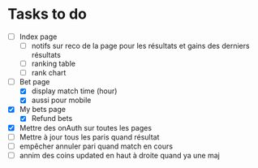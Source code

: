 # Tasks to do

- [ ] Index page
  - [ ] notifs sur reco de la page pour les résultats et gains des derniers résultats
  - [ ] ranking table
  - [ ] rank chart
- [ ] Bet page
  - [X] display match time (hour)
  - [X] aussi pour mobile
- [X] My bets page
  - [X] Refund bets
- [X] Mettre des onAuth sur toutes les pages
- [ ] Mettre à jour tous les paris quand résultat
- [ ] empêcher annuler pari quand match en cours
- [ ] annim des coins updated en haut à droite quand ya une maj

